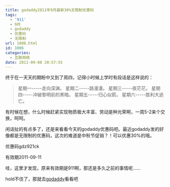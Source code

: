```yaml
---
title: godaddy2011年9月最新30%无限制优惠码
tags:
  - '911'
  - 9月
  - godaddy
  - 优惠码
  - 无限制
url: 1006.html
id: 1006
categories:
  - 互联网络
date: 2011-09-08 20:57:55
---
```


终于在一天天的期盼中又到了周四，记得小时候上学时有段话是这样说的：  

> 星期一-----走向深渊。 星期二-----路漫漫。 星期三-----夜茫茫。 星期四-----冲破黎明前的黑暗。 星期五-----归心似箭。 星期六-----胜利大逃亡。

有时候在想，什么时候赶紧实现物质极大丰富、劳动是种光荣啊，一周5-2来个交换，呵呵。  

闲话扯的有点多了，还是来看看今天的godaddy优惠码吧。最近godaddy发的好像都是无限制的优惠码，这次的难道是中秋节促销？！可以优惠30%的哦。  

优惠码gdz921ck  

有效期2011-09-11  

哇，这里才发现，原来有效期是911啊，那还是多久之前的事情呢……  

hold不住了，那就去[godaddy](http://www.godaddy.com/deals/?ci=44387&isc=gdz921ck)看看吧